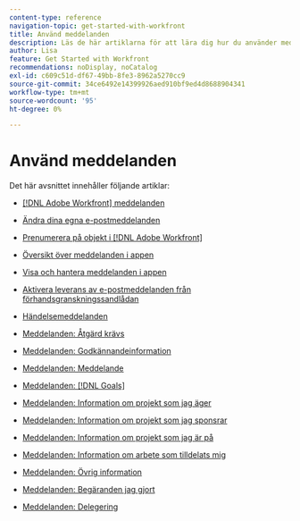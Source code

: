 ```yaml
---
content-type: reference
navigation-topic: get-started-with-workfront
title: Använd meddelanden
description: Läs de här artiklarna för att lära dig hur du använder meddelanden i Adobe Workfront.
author: Lisa
feature: Get Started with Workfront
recommendations: noDisplay, noCatalog
exl-id: c609c51d-df67-49bb-8fe3-8962a5270cc9
source-git-commit: 34ce6492e14399926aed910bf9ed4d8688904341
workflow-type: tm+mt
source-wordcount: '95'
ht-degree: 0%

---
```


# Använd meddelanden

Det här avsnittet innehåller följande artiklar:

* [[!DNL Adobe Workfront] meddelanden](../../workfront-basics/using-notifications/wf-notifications.md)
* [Ändra dina egna e-postmeddelanden](../../workfront-basics/using-notifications/activate-or-deactivate-your-own-event-notifications.md)
* [Prenumerera på objekt i [!DNL Adobe Workfront]](../../workfront-basics/using-notifications/subscribe-to-items-in-workfront.md)
* [Översikt över meddelanden i appen](../../workfront-basics/using-notifications/in-app-notifications-overview.md)
* [Visa och hantera meddelanden i appen](../../workfront-basics/using-notifications/view-and-manage-in-app-notifications.md)
* [Aktivera leverans av e-postmeddelanden från förhandsgranskningssandlådan](../../workfront-basics/using-notifications/enable-delivery-emails-from-preview-sandbox-environment.md)
* [Händelsemeddelanden](../../workfront-basics/using-notifications/event-notifications.md)

  <!--
  <li data-mc-conditions="QuicksilverOrClassic.Draft mode"><a href="../../workfront-basics/using-notifications/opt-out-of-email-notifications.md" class="MCXref xref" xrefformat="{para}">Opt out of email notifications</a> </li>
  -->

* [Meddelanden: Åtgärd krävs](../../workfront-basics/using-notifications/notifications-action-needed.md)
* [Meddelanden: Godkännandeinformation](../../workfront-basics/using-notifications/notifications-approval-information.md)
* [Meddelanden: Meddelande](../../workfront-basics/using-notifications/notifications-communication.md)
* [Meddelanden: [!DNL Goals]](../../workfront-basics/using-notifications/notifications-goals.md)
* [Meddelanden: Information om projekt som jag äger](../../workfront-basics/using-notifications/notifications-information-about-projects-i-own.md)
* [Meddelanden: Information om projekt som jag sponsrar](../../workfront-basics/using-notifications/notifications-information-about-projects-i-sponsor.md)
* [Meddelanden: Information om projekt som jag är på](../../workfront-basics/using-notifications/notifications-information-about-projects-im-on.md)
* [Meddelanden: Information om arbete som tilldelats mig](../../workfront-basics/using-notifications/notifications-information-about-work-assigned-to-me.md)
* [Meddelanden: Övrig information](../../workfront-basics/using-notifications/notifications-misc-information.md)
* [Meddelanden: Begäranden jag gjort](../../workfront-basics/using-notifications/notifications-requests-i-have-made.md)
* [Meddelanden: Delegering](../../workfront-basics/using-notifications/notifications-delegation.md)
